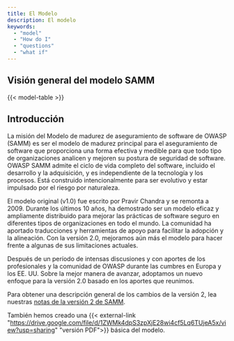 ```yaml
---
title: El Modelo
description: El modelo
keywords:
  - "model"
  - "How do I"
  - "questions"
  - "what if"
---
```


## Visión general del modelo SAMM

{{< model-table >}}

## Introducción

La misión del Modelo de madurez de aseguramiento de software de OWASP (SAMM) es ser el modelo de madurez principal para el aseguramiento de software que proporciona una forma efectiva y medible para que todo tipo de organizaciones analicen y mejoren su postura de seguridad de software. OWASP SAMM admite el ciclo de vida completo del software, incluido el desarrollo y la adquisición, y es independiente de la tecnología y los procesos. Está construido intencionalmente para ser evolutivo y estar impulsado por el riesgo por naturaleza.

El modelo original (v1.0) fue escrito por Pravir Chandra y se remonta a 2009. Durante los últimos 10 años, ha demostrado ser un modelo eficaz y ampliamente distribuido para mejorar las prácticas de software seguro en diferentes tipos de organizaciones en todo el mundo. La comunidad ha aportado traducciones y herramientas de apoyo para facilitar la adopción y la alineación. Con la versión 2.0, mejoramos aún más el modelo para hacer frente a algunas de sus limitaciones actuales.

Después de un período de intensas discusiones y con aportes de los profesionales y la comunidad de OWASP durante las cumbres en Europa y los EE. UU. Sobre la mejor manera de avanzar, adoptamos un nuevo enfoque para la versión 2.0 basado en los aportes que reunimos.

Para obtener una descripción general de los cambios de la versión 2, lea nuestras [notas de la versión 2 de SAMM](/release-notes-v2).

También hemos creado una {{< external-link "https://drive.google.com/file/d/1ZWMk4dpS3zpXjE28wi4cf5Lq6TUjeA5x/view?usp=sharing" "versión PDF">}} básica del modelo.
